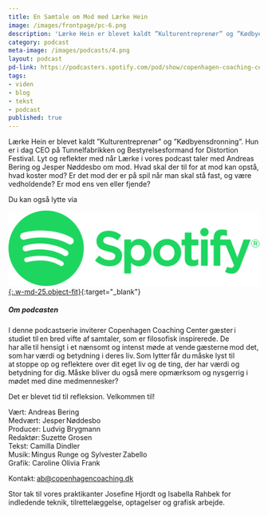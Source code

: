 ```yaml
---
title: En Samtale om Mod med Lærke Hein
image: /images/frontpage/pc-6.png
description: 'Lærke Hein er blevet kaldt ”Kulturentreprenør” og ”Kødbyensdronning”. Hun er i dag CEO på Tunnelfabrikken og Bestyrelsesformand for Distortion Festival. Lyt og reflekter med når Lærke i vores podcast taler med Andreas Bering og Jesper Nøddesbo om mod. Hvad skal der til for at mod kan opstå, hvad koster mod? Er det mod der er på spil når man skal stå fast, og være vedholdende? Er mod ens ven eller fjende?'
category: podcast
meta-image: /images/podcasts/4.png
layout: podcast
pd-link: https://podcasters.spotify.com/pod/show/copenhagen-coaching-cente/embed/episodes/En-samtale-om-Mod-med-Lrke-Hein-e23s5ou
tags:
- viden
- blog
- tekst
- podcast
published: true
---
```


Lærke Hein er blevet kaldt ”Kulturentreprenør” og ”Kødbyensdronning”. Hun er i dag CEO på Tunnelfabrikken og Bestyrelsesformand for Distortion Festival. Lyt og reflekter med når Lærke i vores podcast taler med Andreas Bering og Jesper Nøddesbo om mod. Hvad skal der til for at mod kan opstå, hvad koster mod? Er det mod der er på spil når man skal stå fast, og være vedholdende? Er mod ens ven eller fjende?

Du kan også lytte via

[![Lyt til SamtaleRummet via Spotify](/images/podcasts/spotify.png "Lyt til SamtaleRummet via Spotify"){:.w-md-25.object-fit}](https://open.spotify.com/episode/107qKlCYeFwarUa9zNvFgq){:target="_blank"}

##### Om podcasten

I denne podcastserie inviterer Copenhagen Coaching Center gæster i studiet til en bred vifte af samtaler, som er filosofisk inspirerede. De har alle til hensigt i et nænsomt og intenst møde at vende gæsterne mod det, som har værdi og betydning i deres liv. Som lytter får du måske lyst til at stoppe op og reflektere over dit eget liv og de ting, der har værdi og betydning for dig. Måske bliver du også mere opmærksom og nysgerrig i mødet med dine medmennesker?

Det er blevet tid til refleksion. Velkommen til!  

Vært: Andreas Bering<br>
Medvært: Jesper Nøddesbo<br>
Producer: Ludvig Brygmann<br>
Redaktør: Suzette Grosen<br>
Tekst: Camilla Dindler<br>
Musik: Mingus Runge og Sylvester Zabello<br>
Grafik: Caroline Olivia Frank

Kontakt: ab@copenhagencoaching.dk

Stor tak til vores praktikanter Josefine Hjordt og Isabella Rahbek for indledende teknik, tilrettelæggelse, optagelser og grafisk arbejde.